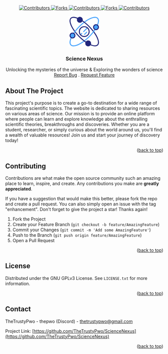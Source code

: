 <div align="center">
  <a href="https://github.com/TheTrustyPwo/ScienceNexus/graphs/contributors" target="_blank">
    <img src="https://img.shields.io/github/contributors/TheTrustyPwo/ScienceNexus.svg?style=for-the-badge" alt="Contributors">
  </a>
  <a href="https://github.com/TheTrustyPwo/ScienceNexus/network/members" target="_blank">
    <img src="https://img.shields.io/github/forks/TheTrustyPwo/ScienceNexus.svg?style=for-the-badge" alt="Forks">
  </a>
  <a href="https://github.com/TheTrustyPwo/ScienceNexus/stargazers" target="_blank">
    <img src="https://img.shields.io/github/stars/TheTrustyPwo/ScienceNexus.svg?style=for-the-badge" alt="Contributors">
  </a>
  <a href="https://github.com/TheTrustyPwo/ScienceNexus/issues" target="_blank">
    <img src="https://img.shields.io/github/issues/TheTrustyPwo/ScienceNexus.svg?style=for-the-badge" alt="Forks">
  </a>
  <a href="https://github.com/TheTrustyPwo/ScienceNexus/blob/master/LICENSE.txt" target="_blank">
    <img src="https://img.shields.io/github/license/TheTrustyPwo/ScienceNexus.svg?style=for-the-badge" alt="Contributors">
  </a>
</div>


<!-- PROJECT TITLE -->

<br>
<div align="center">

  <a href="https://github.com/TheTrustyPwo/ScienceNexus">
    <img src="assets/icon.png" alt="Logo" width="100" height="100">
  </a>

  <h3 align="center"><b>Science Nexus</b></h3>

  <p align="center">
    Unlocking the mysteries of the universe & Exploring the wonders of science 
    <br>
    <a href="https://github.com/TheTrustyPwo/ScienceNexus/issues">Report Bug</a>
    .
    <a href="https://github.com/TheTrustyPwo/ScienceNexus/issues">Request Feature</a>
  </p>
</div>



<!-- ABOUT THE PROJECT -->

## About The Project

This project's purpose is to create a go-to destination for a wide range of fascinating scientific topics. The website is dedicated to sharing resources on various areas of science. Our mission is to provide an online platform where people can learn and explore knowledge about the enthralling scientific theories, breakthroughs and discoveries. Whether you are a student, researcher, or simply curious about the world around us, you'll find a wealth of valuable resources! Join us and start your journey of discovery today!

<p align="right">(<a href="#top">back to top</a>)</p>


<!-- CONTRIBUTING -->

## Contributing

Contributions are what make the open source community such an amazing place to learn, inspire, and create. Any contributions you make are **greatly appreciated**.

If you have a suggestion that would make this better, please fork the repo and create a pull request. You can also simply open an issue with the tag "enhancement".
Don't forget to give the project a star! Thanks again!

1. Fork the Project
2. Create your Feature Branch (`git checkout -b feature/AmazingFeature`)
3. Commit your Changes (`git commit -m 'Add some AmazingFeature'`)
4. Push to the Branch (`git push origin feature/AmazingFeature`)
5. Open a Pull Request

<p align="right">(<a href="#readme-top">back to top</a>)</p>


<!-- LICENSE -->

## License

Distributed under the GNU GPLv3 License. See `LICENSE.txt` for more information.

<p align="right">(<a href="#top">back to top</a>)</p>


<!-- CONTACT -->

## Contact

TheTrustyPwo - thepwo (Discord) - thetrustypwo@gmail.com

Project Link: [https://github.com/TheTrustyPwo/ScienceNexus](https://github.com/TheTrustyPwo/ScienceNexus)

<p align="right">(<a href="#top">back to top</a>)</p>